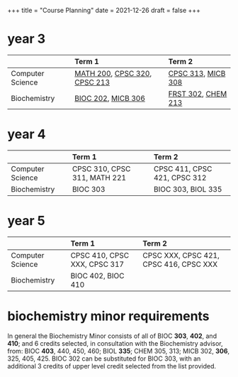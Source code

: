 +++
title = "Course Planning"
date = 2021-12-26
draft = false
+++

# year 3
|                |Term 1|Term 2|   
|----------------|:---|:---|
|Computer Science|[MATH 200](@/school/math200.md), [CPSC 320](@/school/cpsc320.md), [CPSC 213](@/school/cpsc213.md)|[CPSC 313](@/school/cpsc313.md), [MICB 308](@/school/micb308.md)|   |   
|Biochemistry    |[BIOC 202](@/school/bioc202.md), [MICB 306](@/school/micb306.md)|[FRST 302](@/school/frst302.md), [CHEM 213](@/school/chem213.md)|BIOL 335|   

# year 4
|                |Term 1|Term 2|   
|----------------|:---|:---|
|Computer Science|CPSC 310, CPSC 311, MATH 221|CPSC 411, CPSC 421, CPSC 312|      
|Biochemistry    |BIOC 303|BIOC 303, BIOL 335|   

# year 5
|                |Term 1|Term 2|   
|----------------|:---|:---|
|Computer Science|CPSC 410, CPSC XXX, CPSC 317|CPSC XXX, CPSC 421, CPSC 416, CPSC XXX|    
|Biochemistry    |BIOC 402, BIOC 410||   

# biochemistry minor requirements
In general the Biochemistry Minor consists of all of BIOC **303**, **402**, and **410**; and 6 credits selected, in consultation with the Biochemistry advisor, from: BIOC **403**, 440, 450, 460; BIOL **335**; CHEM 305, 313; MICB 302, **306**, 325, 405, 425. BIOC 302 can be substituted for BIOC 303, with an additional 3 credits of upper level credit selected from the list provided.
